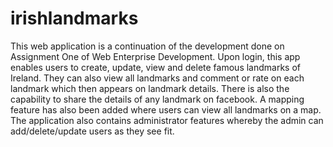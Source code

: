 # irishlandmarks

This web application is a continuation of the development done on Assignment One of Web Enterprise Development. 
Upon login, this app enables users to create,  update, view and delete famous landmarks of Ireland. 
They can also view all landmarks and comment or rate on each landmark which then appears on landmark details.
There is also the capability to share the details of any landmark on facebook.
A mapping feature has also been added where users can view all landmarks on a map.
The application also contains administrator features whereby the admin can add/delete/update users as they see fit.
